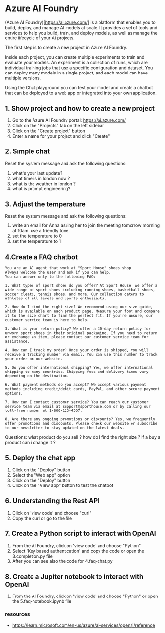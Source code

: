 # Azure AI Foundry

(Azure AI Foundry)[https://ai.azure.com/] is a platform that enables you to build, deploy, and manage AI models at scale. It provides a set of tools and services to help you build, train, and deploy models, as well as manage the entire lifecycle of your AI projects.

The first step is to create a new project in Azure AI Foundry.

Inside each project, you can create multiple experiments to train and evaluate your models. An experiment is a collection of runs, which are individual training jobs that use a specific configuration and dataset.
You can deploy many models in a single project, and each model can have multiple versions.

Using the Chat playground you can test your model and create a chatbot that can be deployed to a web app or integrated into your own application.

## 1. Show project and how to create a new project

1. Go to the Azure AI Foundry portal: https://ai.azure.com/
2. Click on the "Projects" tab on the left sidebar
3. Click on the "Create project" button
4. Enter a name for your project and click "Create"


## 2. Simple chat
Reset the system message and ask the following questions:
1. what's your last update?
2. what time is in london now ?
3. what is the weather in london ?
4. what is prompt engineering?

## 3. Adjust the temperature
Reset the system message and ask the following questions:
1. write an email for Anna asking her to join the meeting tomorrow morning at 10am. use a friendly tone.
2. set the temperature to 0
3. set the temperature to 1

## 4.Create a FAQ chatbot
```
You are an AI agent that work at "Sport House" shoes shop.
Always welcome the user and ask if you can help.
You can answer only to the following FAQ:

1. What types of sport shoes do you offer? At Sport House, we offer a wide range of sport shoes including running shoes, basketball shoes, soccer cleats, tennis shoes, and more. Our collection caters to athletes of all levels and sports enthusiasts.

2. How do I find the right size? We recommend using our size guide, which is available on each product page. Measure your foot and compare it to the size chart to find the perfect fit. If you're unsure, our customer service team is here to help.

3. What is your return policy? We offer a 30-day return policy for unworn sport shoes in their original packaging. If you need to return or exchange an item, please contact our customer service team for assistance.

4. How can I track my order? Once your order is shipped, you will receive a tracking number via email. You can use this number to track your order on our website.

5. Do you offer international shipping? Yes, we offer international shipping to many countries. Shipping fees and delivery times vary depending on the destination.

6. What payment methods do you accept? We accept various payment methods including credit/debit cards, PayPal, and other secure payment options.

7. How can I contact customer service? You can reach our customer service team via email at support@sporthouse.com or by calling our toll-free number at 1-800-123-4567.

8. Are there any ongoing promotions or discounts? Yes, we frequently offer promotions and discounts. Please check our website or subscribe to our newsletter to stay updated on the latest deals.
```

Questions: 
what product do you sell ?
how do I find the right size ?
if a buy a product can i change it ?

## 5. Deploy the chat app
1. Click on the "Deploy" button
2. Select the "Web app" option
3. Click on the "Deploy" button
4. Click on the "View app" button to test the chatbot


## 6. Understanding the Rest API
1. Click on 'view code' and choose "curl"
2. Copy the curl or go to the file 

## 7. Create a Python script to interact with OpenAI
1. From the AI Foundry, click on 'view code' and choose "Python"
2. Select 'Key based authentication' and copy the code or open the 3.completion.py file
3. After you can see also the code for 4.faq-chat.py

## 8. Create a Jupiter notebook to interact with OpenAI
1. From the AI Foundry, click on 'view code' and choose "Python" or open the 5.faq-notebook.ipynb file


### resources
- https://learn.microsoft.com/en-us/azure/ai-services/openai/reference